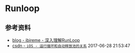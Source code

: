 # Runloop

## 参考资料
- [blog - ibireme - 深入理解RunLoop](https://blog.ibireme.com/2015/05/18/runloop/)
- [csdn - `iOS - 运行循环和自动释放池的关系`](https://blog.csdn.net/s838727836/article/details/73864400) 2017-06-28 21:53:47